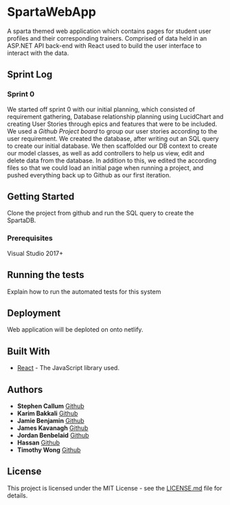 # SpartaWebApp

A sparta themed web application which contains pages for student user profiles and their corresponding trainers.
Comprised of data held in an ASP.NET API back-end with React used to build the user interface to interact with the data.

## Sprint Log
### Sprint 0
We started off sprint 0 with our initial planning, which consisted of requirement gathering, Database relationship planning using LucidChart and creating User Stories through epics and features that were to be included. We used a *Github Project board* to group our user stories according to the user requirement.
We created the database, after writing out an SQL query to create our initial database. We then scaffolded our DB context to create our model classes, as well as add controllers to help us view, edit and delete data from the database. In addition to this, we edited the according files so that we could load an initial page when running a project, and pushed everything back up to Github as our first iteration.

## Getting Started

Clone the project from github and run the SQL query to create the SpartaDB.

### Prerequisites

Visual Studio 2017+

## Running the tests

Explain how to run the automated tests for this system

## Deployment

Web application will be deploted on onto netlify.

## Built With

* [React](https://reactjs.org/) - The JavaScript library used.

## Authors

* **Stephen Callum** [Github](https://github.com/Stephen-Callum)
* **Karim Bakkali** [Github](https://github.com/Kayrim)
* **Jamie Benjamin** [Github](https://github.com/jamieb97)
* **James Kavanagh** [Github](https://github.com/jwKav)
* **Jordan Benbelaid** [Github](https://github.com/jordanbenbelaid)
* **Hassan** [Github](https://github.com/)
* **Timothy Wong** [Github](https://github.com/tim8642)

## License

This project is licensed under the MIT License - see the [LICENSE.md](LICENSE.md) file for details.

